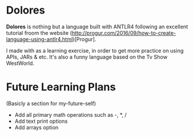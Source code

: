 # Dolores 

__Dolores__ is nothing but a language built with ANTLR4 following an excellent tutorial froom the website (http://progur.com/2016/09/how-to-create-language-using-antlr4.html)[Progur].

I made with as a learning exercise, in order to get more practice on using APIs, JARs & etc. It's also a funny language based on the Tv Show WestWorld.

# Future Learning Plans

(Basicly a section for my-future-self)
- Add all primary math operations such as -, *, /
- Add text print options
- Add arrays option
